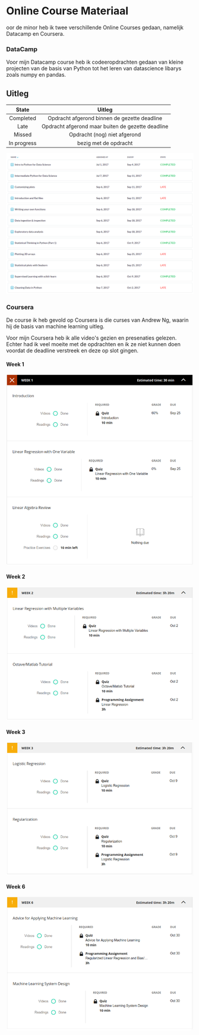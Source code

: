 # Online Course Materiaal

oor de minor heb ik twee verschillende Online Courses gedaan, namelijk Datacamp en Coursera. 


### DataCamp
Voor mijn Datacamp course heb ik codeeropdrachten gedaan van kleine projecten van de basis van Python tot het leren van datascience libarys zoals numpy en pandas. 

## Uitleg
| State      | Uitleg
|:------------:|:------------:|
| Completed  | Opdracht afgerond binnen de gezette deadline
| Late       |Opdracht afgerond maar buiten de gezette deadline
| Missed    |Opdracht (nog) niet afgerond
| In progress| bezig met de opdracht

![alt text](OCM-Screenshots/DataCamp_14-10-2017_screenshot.png)


### Coursera
De course ik heb gevold op Coursera is die curses van Andrew Ng, waarin hij de basis van machine learning uitleg. 

Voor mijn Coursera heb ik alle video's gezien en presenaties gelezen. Echter had ik veel moeite met de opdrachten en ik ze niet kunnen doen voordat de deadline verstreek en deze op slot gingen.

#### Week 1
![alt text](COU-Screenshots/Coursera_week1.png)

#### Week 2
![alt text](COU-Screenshots/Coursera_week2.png)

#### Week 3
![alt text](COU-Screenshots/Coursera_week3.png)

#### Week 6
![alt text](COU-Screenshots/Coursera_week6.png)















